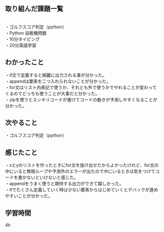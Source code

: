 ## 取り組んだ課題一覧
<br>・ゴルフスコア判定（python）
<br>・Python 自販機問題
<br>・10分タイピング
<br>・20分英語学習


## わかったこと
・if文で定義すると綺麗に出力される事が分かった。
<br>・appendは要素を二つ入れられないことが分かった。
<br>・for文はリスト内表記で使うか、それとも外で使うかでやれることが変わってくるのでどっちも使うことが大事だと分かった。
<br>・zipを使うとスッキリコードが書けてコードの動きが予測しやすくなることが分かった。
## 次やること
・ゴルフスコア判定（python）

## 感じたこと
・xとyのリストを作ったときにfor文を抜け出せたからよかったけれど、for文の中にいると無限ループや予測外のエラーが出たので中にいるときは気をつけてコードを書かないといけないと感じた。
<br>・appendをうまく使うと期待する出力ができて嬉しかった。
<br>・ifでたくさん定義していく時は少ない要素からはじめていくとデバックが進めやすいことが分かった。
## 学習時間
  4h
